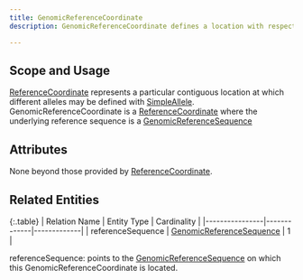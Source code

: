 ```yaml
---
title: GenomicReferenceCoordinate
description: GenomicReferenceCoordinate defines a location with respect to a <a href="genomic_reference_sequence.html">GenomicReferenceSequence</a>.  

---
```


Scope and Usage
---------------

[ReferenceCoordinate](reference_coordinate.html) represents a particular contiguous location at which different alleles may be defined with [SimpleAllele](simple_allele.html).  GenomicReferenceCoordinate is a [ReferenceCoordinate](reference_coordinate.html) where the underlying reference sequence is a [GenomicReferenceSequence](genomic_reference_sequence.html)

Attributes 
----------

None beyond those provided by [ReferenceCoordinate](reference_coordinate.html).

Related Entities
----------------

{:.table}
|  Relation Name | Entity Type | Cardinality |
|----------------|-------------|-------------|
| referenceSequence | [GenomicReferenceSequence](genomic_reference_sequence.html) | 1 |

referenceSequence: points to the [GenomicReferenceSequence](genomic_reference_sequence.html)  on which this GenomicReferenceCoordinate is located.

